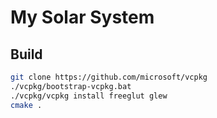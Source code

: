 # My Solar System

## Build

```bash
git clone https://github.com/microsoft/vcpkg
./vcpkg/bootstrap-vcpkg.bat
./vcpkg/vcpkg install freeglut glew
cmake .
```
